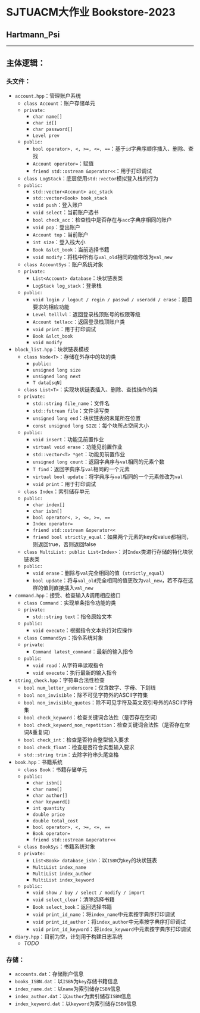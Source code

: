 # SJTUACM大作业 Bookstore-2023
## Hartmann_Psi
***
## 主体逻辑：
### 头文件：
- `account.hpp`：管理账户系统
  - `class Account`：账户存储单元
  - `private:`
    - `char name[]`
    - `char id[]`
    - `char password[]`
    - `Level prev`
  - `public:`
    - `bool operator>, <, >=, <=, ==`：基于`id`字典序顺序插入、删除、查找
    - `Account operator=`：赋值
    - `friend std::ostream &operator<<`：用于打印调试
  - `class LogStack`：底层使用`std::vector`模拟登入栈的行为
  - `public:`
    - `std::vector<Account> acc_stack`
    - `std::vector<Book> book_stack`
    - `void push`：登入账户
    - `void select`：当前账户选书
    - `bool check_acc`：检查栈中是否存在与`acc`字典序相同的账户
    - `void pop`：登出账户
    - `Account top`：当前账户
    - `int size`：登入栈大小
    - `Book &slct_book`：当前选择书籍
    - `void modify`：将栈中所有与`val_old`相同的值修改为`val_new`
  - `class AccountSys`：账户系统对象
  - `private:`
    - `List<Account> database`：块状链表类
    - `LogStack log_stack`：登录栈
  - `public:`
    - `void login / logout / regin / passwd / useradd / erase`：题目要求的相应功能
    - `Level telllvl`：返回登录栈顶账号的权限等级
    - `Account tellacc`：返回登录栈顶账户类
    - `void print`：用于打印调试
    - `Book &slct_book`
    - `void modify`
- `block_list.hpp`：块状链表模板
  - `class Node<T>`：存储在外存中的块的类
    - `public:`
    - `unsigned long size`
    - `unsigned long next`
    - `T data[sqN]`
  - `class List<T>`：实现块状链表插入、删除、查找操作的类
  - `private:`
    - `std::string file_name`：文件名
    - `std::fstream file`：文件读写类
    - `unsigned long end`：块状链表的末尾所在位置
    - `const unsigned long SIZE`：每个块所占空间大小
  - `public:`
    - `void insert`：功能见前置作业
    - `virtual void erase`：功能见前置作业
    - `std::vector<T> *get`：功能见前置作业
    - `unsigned long count`：返回字典序与`val`相同的元素个数
    - `T find`：返回字典序与`val`相同的一个元素
    - `virtual bool update`：将字典序与`val`相同的一个元素修改为`val`
    - `void print`：用于打印调试
  - `class Index`：索引储存单元
  - `public:`
    - `char index[]`
    - `char isbn[]`
    - `bool operator<, >, <=, >=, ==`
    - `Index operator=`
    - `friend std::ostream &operator<<`
    - `friend bool strictly_equal`：如果两个元素的key和value都相同，则返回true，否则返回false
  - `class MultiList: public List<Index>`：对`Index`类进行存储的特化块状链表类
  - `public:`
    - `void erase`：删除与`val`完全相同的值（`strictly_equal`）
    - `bool update`：将与`val_old`完全相同的值更改为`val_new`，若不存在这样的值则直接插入`val_new`
- `command.hpp`：接受、检查输入&调用相应接口
  - `class Command`：实现单条指令功能的类
  - `private:`
    - `std::string text`：指令原始文本
  - `public:`
    - `void execute`：根据指令文本执行对应操作
  - `class CommandSys`：指令系统对象
  - `private`:
    - `Command latest_command`：最新的输入指令
  - `public`:
    - `void read`：从字符串读取指令
    - `void execute`：执行最新的输入指令
- `string_check.hpp`：字符串合法性检查
  - `bool num_letter_underscore`：仅含数字、字母、下划线
  - `bool non_invisible`：除不可见字符外的ASCII字符集
  - `bool non_invisible_quotes`：除不可见字符及英文双引号外的ASCII字符集
  - `bool check_keyword`：检查关键词合法性（是否存在空词）
  - `bool check_keyword_non_repetition`：检查关键词合法性（是否存在空词&重复词）
  - `bool check_int`：检查是否符合整型输入要求
  - `bool check_float`：检查是否符合实型输入要求
  - `std::string trim`：去除字符串头尾空格
- `book.hpp`：书籍系统
  - `class Book`：书籍存储单元
  - `public:`
    - `char isbn[]`
    - `char name[]`
    - `char author[]`
    - `char keyword[]`
    - `int quantity`
    - `double price`
    - `double total_cost`
    - `bool operator>, <, >=, <=, ==`
    - `Book operator=`
    - `friend std::ostream &operator<<`
  - `class BookSys`：书籍系统对象
  - `private:`
    - `List<Book> database_isbn`：以`ISBN`为`key`的块状链表
    - `MultiList index_name`
    - `MultiList index_author`
    - `MultiList index_keyword`
  - `public:`
    - `void show / buy / select / modify / import`
    - `void select_clear`：清除选择书籍
    - `Book select_book`：返回选择书籍
    - `void print_id_name`：将`index_name`中元素按字典序打印调试
    - `void print_id_author`：将`index_author`中元素按字典序打印调试
    - `void print_id_keyword`：将`index_keyword`中元素按字典序打印调试
- `diary.hpp`：目前为空，计划用于构建日志系统
  - *TODO*
### 存储：
- `accounts.dat`：存储账户信息
- `books_ISBN.dat`：以`ISBN`为`key`存储书籍信息
- `index_name.dat`：以`name`为索引储存`ISBN`信息
- `index_author.dat`：以`author`为索引储存`ISBN`信息
- `index_keyword.dat`：以`keyword`为索引储存`ISBN`信息